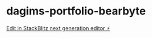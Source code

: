# dagims-portfolio-bearbyte

[Edit in StackBlitz next generation editor ⚡️](https://stackblitz.com/~/github.com/dagimalemux/dagims-portfolio-bearbyte)